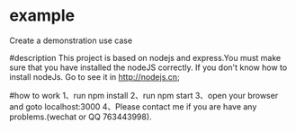 # example
Create a demonstration use case

#description
This project is based on nodejs and express.You must make sure that you have installed the nodeJS correctly.
If you don't know how to install nodeJs. Go to see it in http://nodejs.cn;

#how to work
1、run npm install
2、run npm start
3、open your browser and goto localhost:3000
4、Please contact me if you are have any problems.(wechat or QQ 763443998).
